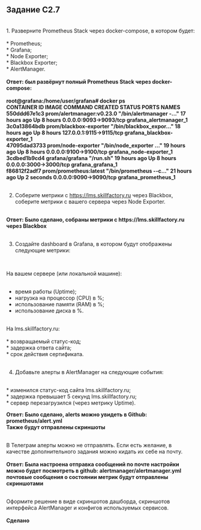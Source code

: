 <h2> Задание C2.7 </h2>
<br>
1. Разверните Prometheus Stack через docker-compose, в котором будет:<br>
<br>
* Prometheus;<br>
* Grafana;<br>
* Node Exporter;<br>
* Blackbox Exporter;<br>
* AlertManager.<br><br>
<b> Ответ: был развёрнут полный Prometheus Stack через docker-compose: <br>
<br>
root@grafana:/home/user/grafana# docker ps <br>
CONTAINER ID        IMAGE                       COMMAND                  CREATED             STATUS              PORTS                      NAMES <br>
550ddd67e1c3        prom/alertmanager:v0.23.0   "/bin/alertmanager -…"   17 hours ago        Up 8 hours          0.0.0.0:9093->9093/tcp     grafana_alertmanager_1 <br>
3c0a13864bdb        prom/blackbox-exporter      "/bin/blackbox_expor…"   18 hours ago        Up 8 hours          127.0.0.1:9115->9115/tcp   grafana_blackbox-exporter_1 <br>
47095dad3733        prom/node-exporter          "/bin/node_exporter …"   19 hours ago        Up 8 hours          0.0.0.0:9100->9100/tcp     grafana_node-exporter_1 <br> 
3cdbed1b9cd4        grafana/grafana             "/run.sh"                19 hours ago        Up 8 hours          0.0.0.0:3000->3000/tcp     grafana_grafana_1 <br>
f86812f2adf7        prom/prometheus:latest      "/bin/prometheus --c…"   21 hours ago        Up 2 seconds        0.0.0.0:9090->9090/tcp     grafana_prometheus_1 <br>
</b><br>

2. Соберите метрики с https://lms.skillfactory.ru через Blackbox, соберите метрики с вашего сервера через Node Exporter.<br>
<br>
<b> Ответ: Было сделано, собраны метрики с https://lms.skillfactory.ru через Blackbox
</b><br><br>

3. Создайте dashboard в Grafana, в котором будут отображены следующие метрики:<br>
<br>

На вашем сервере (или локальной машине):<br>
<br>
* время работы (Uptime);<br>
* нагрузка на процессор (CPU) в %;<br>
* использование памяти (RAM) в %;<br>
* использование диска в %.<br>
<br>
На lms.skillfactory.ru:<br>
<br>
* возвращаемый статус-код;<br>
* задержка ответа сайта;<br>
* срок действия сертификата.<br>
<br>

4. Добавьте алерты в AlertManager на следующие события:<br>
<br>
* изменился статус-код сайта lms.skillfactory.ru;<br>
* задержка превышает 5 секунд lms.skillfactory.ru;<br>
* сервер перезагрузился (через метрику Uptime).<br>

<b> Ответ: Было сделано, alerts можно увидеть в Github: prometheus/alert.yml <br>
Также будут отправлены скриншоты
</b><br><br>

В Телеграм алерты можно не отправлять. Если есть желание, в качестве дополнительного задания можно кидать их себе на почту.<br>
<br>
<b> Ответ: Была настроена отправка сообщений по почте настройки можно будет посмотреть в github: alertmanager/alertmanager.yml <br>
почтовые сообщения о состоянии метрик будут отправлены скриншотами
</b><br><br>

Оформите решение в виде скриншотов дашборда, скриншотов интерфейса AlertManager и конфигов используемых сервисов.<br>
<br>
<b> Сделано </b><br>
